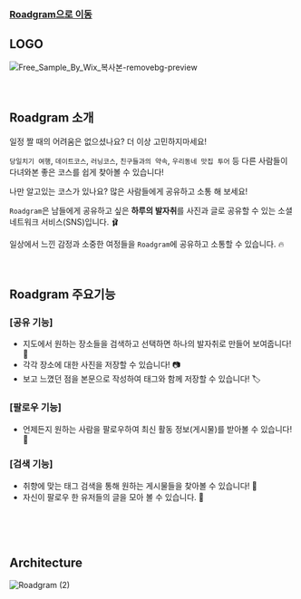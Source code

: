 ### [Roadgram으로 이동](https://roadgram.site)

## LOGO
![Free_Sample_By_Wix_복사본-removebg-preview](https://user-images.githubusercontent.com/91672778/156761371-8834f287-e7d2-4051-8efa-0fc04416f2fb.png)
<br>
<br>
<br>
## Roadgram 소개
일정 짤 때의 어려움은 없으셨나요? 더 이상 고민하지마세요!

`당일치기 여행`, `데이트코스`, `러닝코스`, `친구들과의 약속`, `우리동네 맛집 투어` 등 다른 사람들이 다녀와본 좋은 코스를 쉽게 찾아볼 수 있습니다!

나만 알고있는 코스가 있나요? 많은 사람들에게 공유하고 소통 해 보세요!

`Roadgram`은 남들에게 공유하고 싶은 **하루의 발자취**를 사진과 글로 공유할 수 있는 소셜 네트워크 서비스(SNS)입니다. 🩰

일상에서 느낀 감정과 소중한 여정들을 `Roadgram`에 공유하고 소통할 수 있습니다. 🔥
<br>
<br>
<br>

## Roadgram 주요기능 
### [공유 기능]
- 지도에서 원하는 장소들을 검색하고 선택하면 하나의 발자취로 만들어 보여줍니다! 👣
- 각각 장소에 대한 사진을 저장할 수 있습니다! 📷
- 보고 느꼈던 점을 본문으로 작성하여 태그와 함께 저장할 수 있습니다! 🏷

### [팔로우 기능]
- 언제든지 원하는 사람을 팔로우하여 최신 활동 정보(게시물)를 받아볼 수 있습니다! 🤝

### [검색 기능] 
- 취향에 맞는 태그 검색을 통해 원하는 게시물들을 찾아볼 수 있습니다! 👀
- 자신이 팔로우 한 유저들의 글을 모아 볼 수 있습니다. 📃
<br>
<br>
<br>

## Architecture
![Roadgram (2)](https://user-images.githubusercontent.com/91672778/156910543-c8ed6b25-2c2d-48f0-b173-fb41ba007fc8.png)




